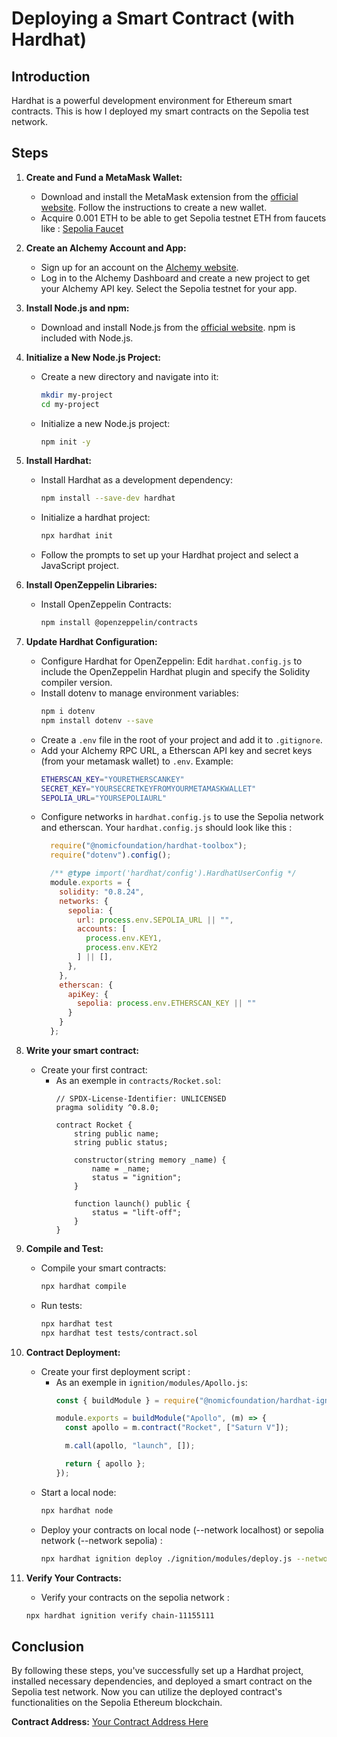 # Deploying a Smart Contract (with Hardhat)

## Introduction
Hardhat is a powerful development environment for Ethereum smart contracts. This is how I deployed my smart contracts on the Sepolia test network.

## Steps

1. **Create and Fund a MetaMask Wallet:**
   - Download and install the MetaMask extension from the [official website](https://metamask.io/). Follow the instructions to create a new wallet.
   - Acquire 0.001 ETH to be able to get Sepolia testnet ETH from faucets like : [Sepolia Faucet](https://faucet.sepolia.dev/)

2. **Create an Alchemy Account and App:**
   - Sign up for an account on the [Alchemy website](https://alchemy.com/).
   - Log in to the Alchemy Dashboard and create a new project to get your Alchemy API key. Select the Sepolia testnet for your app.
   
3. **Install Node.js and npm:**
   - Download and install Node.js from the [official website](https://nodejs.org/). npm is included with Node.js.

4. **Initialize a New Node.js Project:**
   - Create a new directory and navigate into it:
     ```sh
     mkdir my-project
     cd my-project
     ```
   - Initialize a new Node.js project:
     ```sh
     npm init -y
     ```

5. **Install Hardhat:**
   - Install Hardhat as a development dependency:
     ```sh
     npm install --save-dev hardhat
     ```
   - Initialize a hardhat project:
     ```sh
     npx hardhat init
     ```
   - Follow the prompts to set up your Hardhat project and select a JavaScript project.

6. **Install OpenZeppelin Libraries:**
   - Install OpenZeppelin Contracts:
     ```sh
     npm install @openzeppelin/contracts
     ```
   
7. **Update Hardhat Configuration:**
   - Configure Hardhat for OpenZeppelin:
     Edit `hardhat.config.js` to include the OpenZeppelin Hardhat plugin and specify the Solidity compiler version.
   - Install dotenv to manage environment variables:
     ```sh
     npm i dotenv
     npm install dotenv --save
     ```
   - Create a `.env` file in the root of your project and add it to `.gitignore`.
   - Add your Alchemy RPC URL, a Etherscan API key and secret keys (from your metamask wallet) to `.env`. Example:
     ```sh
     ETHERSCAN_KEY="YOURETHERSCANKEY"
     SECRET_KEY="YOURSECRETKEYFROMYOURMETAMASKWALLET"
     SEPOLIA_URL="YOURSEPOLIAURL"
     ```
   - Configure networks in `hardhat.config.js` to use the Sepolia network and etherscan. Your `hardhat.config.js` should look like this :
     ```javascript
       require("@nomicfoundation/hardhat-toolbox");
       require("dotenv").config();

       /** @type import('hardhat/config').HardhatUserConfig */
       module.exports = {
         solidity: "0.8.24",
         networks: {
           sepolia: {
             url: process.env.SEPOLIA_URL || "",
             accounts: [
               process.env.KEY1, 
               process.env.KEY2
             ] || [],
           },
         },
         etherscan: {
           apiKey: {
             sepolia: process.env.ETHERSCAN_KEY || ""
           }
         }
       };
     ```

7. **Write your smart contract:**
    - Create your first contract:
      - As an exemple in `contracts/Rocket.sol`:
        ```solidity
        // SPDX-License-Identifier: UNLICENSED
        pragma solidity ^0.8.0;

        contract Rocket {
            string public name;
            string public status;

            constructor(string memory _name) {
                name = _name;
                status = "ignition";
            }

            function launch() public {
                status = "lift-off";
            }
        }
        ```
8. **Compile and Test:**
   - Compile your smart contracts:
     ```sh
     npx hardhat compile
     ```
   - Run tests:
     ```sh
     npx hardhat test
     npx hardhat test tests/contract.sol
     ```

9. **Contract Deployment:**
    - Create your first deployment script :
      - As an exemple in `ignition/modules/Apollo.js`:
        ```javascript
        const { buildModule } = require("@nomicfoundation/hardhat-ignition/modules");

        module.exports = buildModule("Apollo", (m) => {
          const apollo = m.contract("Rocket", ["Saturn V"]);

          m.call(apollo, "launch", []);

          return { apollo };
        });
        ```
   - Start a local node:
     ```sh
     npx hardhat node
     ```
   - Deploy your contracts on local node (--network localhost) or sepolia network (--network sepolia) :
     ```sh
     npx hardhat ignition deploy ./ignition/modules/deploy.js --network sepolia
     ```

10. **Verify Your Contracts:**
    - Verify your contracts on the sepolia network :
    ```sh
    npx hardhat ignition verify chain-11155111
    ```

## Conclusion
By following these steps, you've successfully set up a Hardhat project, installed necessary dependencies, and deployed a smart contract on the Sepolia test network. Now you can utilize the deployed contract's functionalities on the Sepolia Ethereum blockchain.

**Contract Address:** [Your Contract Address Here](https://sepolia.etherscan.io/address/YourContractAddressHere)

